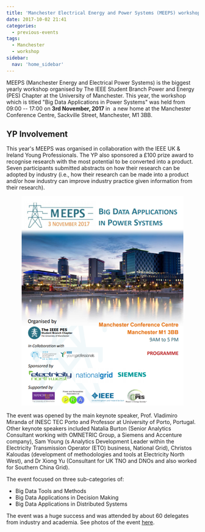 ```yaml
---
title: 'Manchester Electrical Energy and Power Systems (MEEPS) workshop, Manchester – November 2017'
date: 2017-10-02 21:41
categories:
  - previous-events
tags:
  - Manchester
  - workshop
sidebar:
  nav: 'home_sidebar'
---
```


MEEPS (Manchester Energy and Electrical Power Systems) is the biggest
yearly workshop organised by The IEEE Student Branch Power and Energy
(PES) Chapter at the University of Manchester. This year, the workshop
which is titled "Big Data Applications in Power Systems" was held from
09:00 -- 17:00 on **3rd November, 2017** in  a new home at the
Manchester Conference Centre, Sackville Street, Manchester, M1 3BB.

## YP Involvement

This year's MEEPS was organised in collaboration with the IEEE UK &
Ireland Young Professionals. The YP also sponsored a £100 prize award to
recognise research with the most potential to be converted into a
product. Seven participants submitted abstracts on how their research
can be adopted by industry (i.e., how their research can be made into a
product and/or how industry can improve industry practice given
information from their research).

<figure>
	<img src="/assets/images/2017_meeps/image1.png">
</figure>

The event was opened by the main keynote speaker, Prof. Vladimiro
Miranda of INESC TEC Porto and Professor at University of Porto,
Portugal. Other keynote speakers included Natalia Burton (Senior
Analytics Consultant working with OMNETRIC Group, a Siemens and
Accenture company), Sam Young (s Analytics Development Leader within the
Electricity Transmission Operator (ETO) business, National Grid),
Christos Kaloudas (development of methodologies and tools at Electricity
North West), and Dr Xiong Yu (Consultant for UK TNO and DNOs and also
worked for Southern China Grid).

The event focused on three sub-categories of:

- Big Data Tools and Methods
- Big Data Applications in Decision Making
- Big Data Applications in Distributed Systems

The event was a huge success and was attended by about 60 delegates from
industry and academia. See photos of the event
[here](https://www.facebook.com/IEEEManchester/photos/?tab=album&album_id=899007696915142&__xts__%5b0%5d=68.ARDcX_plykmNtl2FsD9kV17rGT36rrp0Ai48J3xBJAeA7aM3KpM9iJH4DzmDjmnwLdilesSLZeHkxKOSKVgChXPd-tPGQ4i5_6cBIdaGBag2U-FvUU2lP3vLcZ_DAUwIwpYJk5dYO_Uwc4VEaEhha9uz44WmkAFxpkPSZj2J5gbCWG-DjogT8DRTck3YozrOyEIfpiZf0Ky8Aav61JBVcFmV7WGBU7aaknO2Y9eYjI8w8yagosYULe_fPX8KaJk8JpAdNfNMKfvopFDA_ITg9Dz6dukPTTTaiSkAW87NS1ztF838Q0LaxITENy3fKI8b_5DI09tmrTeQLUTRDSJpGPAIAJJfUkwiEz3XwwrRtmI5YLa1v05G4b_eX-eV4QsP3XkGndYDlrVIg7IcsgPmIXfNGGHJ5mMVjRoCzWqV6WMx5bTwPZ84skKDSfCT1xGT4m09qmi2D9jk34B_QqS4fnQiPmZpskkLruFz5YiFiIhHwmmTIQJeDpGlbP2XxJ0Qp4ce4Nq_Q1nFDh4ca9E7J83o4ffl_bHEqo9zMI8).

